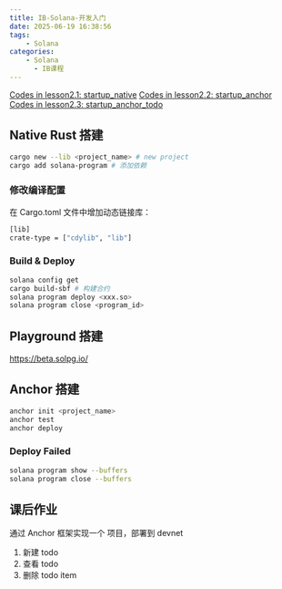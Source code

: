```yaml
---
title: IB-Solana-开发入门
date: 2025-06-19 16:38:56
tags:
    - Solana
categories:
    - Solana
      - IB课程
---
```


[Codes in lesson2.1: startup_native](https://github.com/Zoella-w/IB-Solana/tree/main/2.1_startup_native)
[Codes in lesson2.2: startup_anchor](https://github.com/Zoella-w/IB-Solana/tree/main/2.2_startup_anchor)
[Codes in lesson2.3: startup_anchor_todo](https://github.com/Zoella-w/IB-Solana/tree/main/2.3_startup_anchor_todo)

## Native Rust 搭建

```bash
cargo new --lib <project_name> # new project
cargo add solana-program # 添加依赖
```

### 修改编译配置

在 Cargo.toml 文件中增加动态链接库：
```bash
[lib]
crate-type = ["cdylib", "lib"]
```

### Build & Deploy

```bash
solana config get
cargo build-sbf # 构建合约
solana program deploy <xxx.so>
solana program close <program_id>
```

## Playground 搭建

https://beta.solpg.io/

## Anchor 搭建

```bash
anchor init <project_name>
anchor test
anchor deploy
```

### Deploy Failed

```bash
solana program show --buffers
solana program close --buffers
```

## 课后作业

通过 Anchor 框架实现⼀个 项⽬，部署到 devnet
1. 新建 todo
2. 查看 todo
3. 删除 todo item
